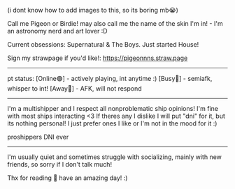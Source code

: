 (i dont know how to add images to this, so its boring mb😭)

Call me Pigeon or Birdie! may also call me the name of the skin I'm in! -
I'm an astronomy nerd and art lover :D

Current obsessions: Supernatural & The Boys. Just started House!

Sign my strawpage if you'd like!:
https://pigeonnns.straw.page

______________________________
 
 pt status:
[Online🟢] - actively playing, int anytime :) [Busy🔴] - semiafk, whisper to int! [Away🌙] - AFK, will not respond

______________________________

 I'm a multishipper and I respect all nonproblematic ship opinions!
 I'm fine with most ships interacting <3 If theres any I dislike I will put "dni" for it, but its nothing personal! I just prefer ones I like or I'm not in the mood for it :)
 

proshippers DNI ever 

______________________________

I'm usually quiet and sometimes struggle with socializing, mainly with new friends, so sorry if I don't talk much!

Thx for reading 💙 have an amazing day! :)
